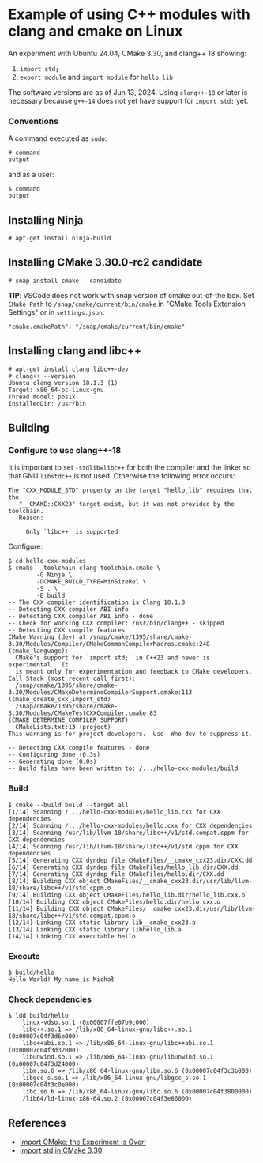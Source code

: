 # Example of using C++ modules with clang and cmake on Linux

An experiment with Ubuntu 24.04, CMake 3.30, and clang++ 18 showing:

1. `import std;`
2. `export module` and `import module` for `hello_lib`

The software versions are as of Jun 13, 2024.
Using `clang++-18` or later is necessary because `g++-14` does not yet have support for `import std;` yet.

### Conventions
A command executed as `sudo`:
```
# command
output
```
and as a user:
```
$ command
output
```


## Installing Ninja
```
# apt-get install ninja-build
```

## Installing CMake 3.30.0-rc2 candidate

```
# snap install cmake --candidate
```

**TIP**: VSCode does not work with snap version of cmake out-of-the box.
Set `CMake Path` to `/snap/cmake/current/bin/cmake` in "CMake Tools Extension Settings" or in `settings.json`:
```
"cmake.cmakePath": "/snap/cmake/current/bin/cmake"
```

## Installing clang and libc++

```
# apt-get install clang libc++-dev
# clang++ --version
Ubuntu clang version 18.1.3 (1)
Target: x86_64-pc-linux-gnu
Thread model: posix
InstalledDir: /usr/bin
```

## Building

### Configure to use clang++-18

It is important to set `-stdlib=libc++` for both the compiler and the linker so that GNU `libstdc++` is not used.
Otherwise the following error occurs:
```
The "CXX_MODULE_STD" property on the target "hello_lib" requires that the
   "__CMAKE::CXX23" target exist, but it was not provided by the toolchain.
   Reason:
 
     Only `libc++` is supported
```
Configure:
```
$ cd hello-cxx-modules
$ cmake --toolchain clang-toolchain.cmake \
        -G Ninja \
        -DCMAKE_BUILD_TYPE=MinSizeRel \
        -S . \
        -B build
-- The CXX compiler identification is Clang 18.1.3
-- Detecting CXX compiler ABI info
-- Detecting CXX compiler ABI info - done
-- Check for working CXX compiler: /usr/bin/clang++ - skipped
-- Detecting CXX compile features
CMake Warning (dev) at /snap/cmake/1395/share/cmake-3.30/Modules/Compiler/CMakeCommonCompilerMacros.cmake:248 (cmake_language):
  CMake's support for `import std;` in C++23 and newer is experimental.  It
  is meant only for experimentation and feedback to CMake developers.
Call Stack (most recent call first):
  /snap/cmake/1395/share/cmake-3.30/Modules/CMakeDetermineCompilerSupport.cmake:113 (cmake_create_cxx_import_std)
  /snap/cmake/1395/share/cmake-3.30/Modules/CMakeTestCXXCompiler.cmake:83 (CMAKE_DETERMINE_COMPILER_SUPPORT)
  CMakeLists.txt:13 (project)
This warning is for project developers.  Use -Wno-dev to suppress it.

-- Detecting CXX compile features - done
-- Configuring done (0.3s)
-- Generating done (0.0s)
-- Build files have been written to: /.../hello-cxx-modules/build
```

### Build
```
$ cmake --build build --target all
[1/14] Scanning /.../hello-cxx-modules/hello_lib.cxx for CXX dependencies
[2/14] Scanning /.../hello-cxx-modules/hello.cxx for CXX dependencies
[3/14] Scanning /usr/lib/llvm-18/share/libc++/v1/std.compat.cppm for CXX dependencies
[4/14] Scanning /usr/lib/llvm-18/share/libc++/v1/std.cppm for CXX dependencies
[5/14] Generating CXX dyndep file CMakeFiles/__cmake_cxx23.dir/CXX.dd
[6/14] Generating CXX dyndep file CMakeFiles/hello_lib.dir/CXX.dd
[7/14] Generating CXX dyndep file CMakeFiles/hello.dir/CXX.dd
[8/14] Building CXX object CMakeFiles/__cmake_cxx23.dir/usr/lib/llvm-18/share/libc++/v1/std.cppm.o
[9/14] Building CXX object CMakeFiles/hello_lib.dir/hello_lib.cxx.o
[10/14] Building CXX object CMakeFiles/hello.dir/hello.cxx.o
[11/14] Building CXX object CMakeFiles/__cmake_cxx23.dir/usr/lib/llvm-18/share/libc++/v1/std.compat.cppm.o
[12/14] Linking CXX static library lib__cmake_cxx23.a
[13/14] Linking CXX static library libhello_lib.a
[14/14] Linking CXX executable hello
```

### Execute
```
$ build/hello 
Hello World! My name is Michał
```

### Check dependencies

```
$ ldd build/hello
	linux-vdso.so.1 (0x00007ffe07b9c000)
	libc++.so.1 => /lib/x86_64-linux-gnu/libc++.so.1 (0x00007c04f3d6e000)
	libc++abi.so.1 => /lib/x86_64-linux-gnu/libc++abi.so.1 (0x00007c04f3d32000)
	libunwind.so.1 => /lib/x86_64-linux-gnu/libunwind.so.1 (0x00007c04f3d24000)
	libm.so.6 => /lib/x86_64-linux-gnu/libm.so.6 (0x00007c04f3c3b000)
	libgcc_s.so.1 => /lib/x86_64-linux-gnu/libgcc_s.so.1 (0x00007c04f3c0e000)
	libc.so.6 => /lib/x86_64-linux-gnu/libc.so.6 (0x00007c04f3800000)
	/lib64/ld-linux-x86-64.so.2 (0x00007c04f3e86000)
```

## References

* [import CMake; the Experiment is Over!](https://www.kitware.com/import-cmake-the-experiment-is-over/)
* [import std in CMake 3.30](https://www.kitware.com/import-std-in-cmake-3-30/)